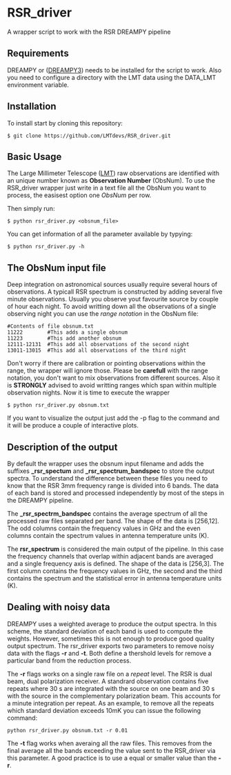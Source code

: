# RSR_driver
A wrapper script to work with the RSR DREAMPY pipeline

## Requirements
DREAMPY or ([DREAMPY3](https://github.com/lmt-heterodyne/dreampy3)) needs to be installed for the script to work. Also you need to configure a directory with the LMT data using the DATA_LMT environment variable. 

## Installation

To install start by cloning this repository:

```
$ git clone https://github.com/LMTdevs/RSR_driver.git
```

## Basic Usage

The Large Millimeter Telescope ([LMT](http://lmtgtm.org/)) raw observations are identified with an unique number known as **Observation Number** (ObsNum). To use the RSR_driver wrapper just write in a text file all the ObsNum you want to process, the easisest option one *ObsNum* per row.

Then simply run: 
```
$ python rsr_driver.py <obsnum_file>
```

You can get information of all the parameter available by typying:
```
$ python rsr_driver.py -h
```
## The ObsNum input file

Deep integration on astronomical sources usually require several hours of observations. A typicall RSR spectrum is constructed by adding several five minute observations. Usually you observe yout favourite source by couple of hour each night. To avoid writting down all the observations of a single observing night you can use the *range notation* in the ObsNum file:

```
#Contents of file obsnum.txt
11222        #This adds a single obsnum
11223        #This add another obsnum
12111-12131  #This add all observations of the second night
13011-13015  #This add all observations of the third night
```
Don't worry if there are calibration or pointing observations within the range, the wrapper will ignore those. Please be **carefull** with the range notation, you don't want to mix observations from different sources. Also it is **STRONGLY** advised to avoid writting ranges which span within multiple observation nights. Now it is time to execute the wrapper
```
$ python rsr_driver.py obsnum.txt
```
If you want to visualize the output just add the -p flag to the command and it will be produce a couple of interactive plots.

## Description of the output

By default the wrapper uses the obsnum input filename and adds the suffixes **_rsr_spectum** and **_rsr_spectrum_bandspec** to store the output spectra. 
To understand the difference between these files you need to know that the RSR 3mm frequency range is divided into 6 bands. The data of each band is stored and processed independently by most of the steps in the DREAMPY pipeline.

The **_rsr_spectrm_bandspec** contains the average spectrum of all the processed raw files separated per band. The shape of the data is [256,12]. The odd columns contain the frequency values in GHz and the even columns contain the spectrum values in antenna temperature units (K).

The **rsr_spectrum** is considered the main output of the pipeline. In this case the frequency channels that overlap within adjacent bands are averaged and a single frequency axis is defined. The shape of the data is [256,3]. The first column contains the frequency values in GHz, the second and the third contains the spectrum and the statistical error in antenna temperature units (K).

## Dealing with noisy data

DREAMPY uses a weighted average to produce the output spectra. In this scheme, the standard deviation of each band is used to compute the weights. However, sometimes this is not enough to produce good quality output spectrum. The rsr_driver exports two parameters to remove noisy data with the flags **-r** and **-t**. Both define a thershold levels for remove a particular band from the reduction process.

The **-r** flags works on a single raw file on a *repeat* level. The RSR is dual beam, dual polarization receiver. A standrard observation contains five repeats where 30 s are integrated with the source on one beam and 30 s with the source in the complementary polarization beam. This accounts for a  minute integration per repeat. As an example, to remove all the repeats which standard deviation exceeds 10mK you can issue the following command:

```
python rsr_driver.py obsnum.txt -r 0.01
```

The **-t** flag works when averaing all the raw files. This removes from the final average all the bands exceeding the value sent to the RSR_driver via this parameter. A good practice is to use a equal or smaller value than the **-r**. 


